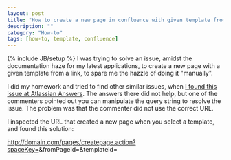 ```yaml
---
layout: post
title: "How to create a new page in confluence with given template from a link"
description: ""
category: "How-to"
tags: [how-to, template, confluence]
---
```

{% include JB/setup %}
I was trying to solve an issue, amidst the documentation haze for my latest applications, to create a new page with a given template from a link, to spare me the hazzle of doing it "manually".

I did my homework and tried to find other similar issues, when [I found this issue at Atlassian Answers](https://answers.atlassian.com/questions/80549/is-it-possible-to-link-to-a-not-already-created-undefined-page-in-confluence-from-an-external-site). The answers there did not help, but one of the commenters pointed out you can manipulate the query string to resolve the issue. The problem was that the commenter did not use the correct URL. 

I inspected the URL that created a new page when you select a template, and found this solution:

  http://domain.com/pages/createpage.action?spaceKey=<spacekey>&fromPageId=<parent page id>&templateId=<template id>

Happy documenting!